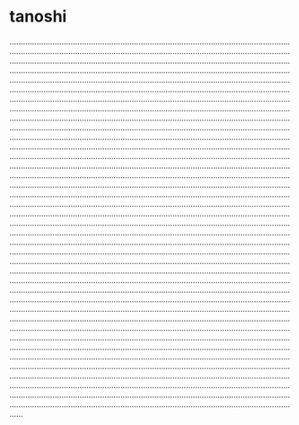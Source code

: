 # tanoshi

..........................................................................................................................................................................................................................................................................................................................................................................................................................................................................................................................................................................................................................................................................................................................................................................................................................................................................................................................................................................................................................................................................................................................................................................................................................................................................................................................................................................................................................................................................................................................................................................................................................................................................................................................................................................................................................................................................................................................................................................................................................................................................................................................................................................................................................................................................................................................................................................................................................................................................................................................................................................................................................................................................................................................................................................................................................................................................................................................................................................................................................................................................................................................................................................................................................................................................................................................................................................................................................................................................................................................................................................................................................................................................................................................................................................................................................................................................................................................................................................................................................................................................................................................................................................................................................................................................................................................................................................................................................................................................................................................................................................................................................................................................................................................................................................................................................................................................................................................................................................................................................................